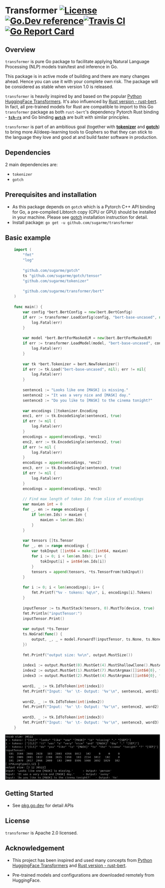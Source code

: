# Transformer [![License](https://img.shields.io/:license-apache-blue.svg)](https://opensource.org/licenses/Apache-2.0)[![Go.Dev reference](https://img.shields.io/badge/go.dev-reference-007d9c?logo=go&logoColor=white&style=flat-square)](https://pkg.go.dev/github.com/sugarme/transformer?tab=doc)[![Travis CI](https://api.travis-ci.org/sugarme/transformer.svg?branch=master)](https://travis-ci.org/sugarme/transformer)[![Go Report Card](https://goreportcard.com/badge/github.com/sugarme/transformer)](https://goreportcard.com/report/github.com/sugarme/transformer) 

## Overview

`transformer` is pure Go package to facilitate applying Natural Language Processing (NLP) models train/test and inference in Go. 

This package is in active mode of building and there are many changes ahead. Hence you can use it with your complete own risk. The package will be considered as stable when version 1.0 is released. 

`transformer` is heavily inspired by and based on the popular [Python HuggingFace Transformers](https://github.com/huggingface/transformers). It's also influenced by [Rust version - rust-bert](https://github.com/guillaume-be/rust-bert). In fact, all pre-trained models for Rust are compatible to import to this Go `transformer` package as both `rust-bert`'s dependency Pytorch Rust binding - [**`tch-rs`**](https://github.com/LaurentMazare/tch-rs) and Go binding [**`gotch`**](https://github.com/sugarme/gotch) are built with similar principles. 

`transformer` is part of an ambitious goal (together with [**tokenizer**](https://github.com/sugarme/tokenizer) and [**gotch**](https://github.com/sugarme/gotch)) to bring more AI/deep-learning tools to Gophers so that they can stick to the language they love and good at and build faster software in production. 

## Dependencies

2 main dependencies are:

- `tokenizer`
- `gotch`

## Prerequisites and installation

- As this package depends on `gotch` which is a Pytorch C++ API binding for Go, a pre-compiled Libtorch copy (CPU or GPU) should be installed in your machine. Please see [gotch](https://github.com/sugarme/gotch) installation instruction for detail. 
- Install package: `go get -u github.com/sugarme/transformer`

## Basic example

```go
    import (
        "fmt"
        "log"

        "github.com/sugarme/gotch"
        ts "github.com/sugarme/gotch/tensor"
        "github.com/sugarme/tokenizer"

        "github.com/sugarme/transformer/bert"
    )

    func main() {
        var config *bert.BertConfig = new(bert.BertConfig)
        if err := transformer.LoadConfig(config, "bert-base-uncased", nil); err != nil {
            log.Fatal(err)
        }

        var model *bert.BertForMaskedLM = new(bert.BertForMaskedLM)
        if err := transformer.LoadModel(model, "bert-base-uncased", config, nil, gotch.CPU); err != nil {
            log.Fatal(err)
        }

        var tk *bert.Tokenizer = bert.NewTokenizer()
        if err := tk.Load("bert-base-uncased", nil); err != nil{
            log.Fatal(err)
        }

        sentence1 := "Looks like one [MASK] is missing."
        sentence2 := "It was a very nice and [MASK] day."
        sentence3 := "Do you like to [MASK] to the cinema tonight?"

        var encodings []tokenizer.Encoding
        enc1, err := tk.EncodeSingle(sentence1, true)
        if err != nil {
            log.Fatal(err)
        }
        encodings = append(encodings, *enc1)
        enc2, err := tk.EncodeSingle(sentence2, true)
        if err != nil {
            log.Fatal(err)
        }
        encodings = append(encodings, *enc2)
        enc3, err := tk.EncodeSingle(sentence3, true)
        if err != nil {
            log.Fatal(err)
        }
        encodings = append(encodings, *enc3)

        // Find max length of token Ids from slice of encodings
        var maxLen int = 0
        for _, en := range encodings {
            if len(en.Ids) > maxLen {
                maxLen = len(en.Ids)
            }
        }

        var tensors []ts.Tensor
        for _, en := range encodings {
            var tokInput []int64 = make([]int64, maxLen)
            for i := 0; i < len(en.Ids); i++ {
                tokInput[i] = int64(en.Ids[i])
            }
            tensors = append(tensors, *ts.TensorFrom(tokInput))
        }

        for i := 0; i < len(encodings); i++ {
            fmt.Printf("%v - tokens: %q\n", i, encodings[i].Tokens)
        }

        inputTensor := ts.MustStack(tensors, 0).MustTo(device, true)
        fmt.Println("inputTensor:")
        inputTensor.Print()

        var output *ts.Tensor
        ts.NoGrad(func() {
            output, _, _ = model.ForwardT(inputTensor, ts.None, ts.None, ts.None, ts.None, ts.None, ts.None, false)
        })

        fmt.Printf("output size: %v\n", output.MustSize())

        index1 := output.MustGet(0).MustGet(4).MustShallowClone().MustArgmax([]int64{0}, false, false).Int64Values()[0]
        index2 := output.MustGet(1).MustGet(7).MustArgmax([]int64{0}, false, false).Int64Values()[0]
        index3 := output.MustGet(2).MustGet(4).MustArgmax([]int64{0}, false, false).Int64Values()[0]

        word1, _ := tk.IdToToken(int(index1))
        fmt.Printf("Input: '%v' \t- Output: '%v'\n", sentence1, word1)

        word2, _ := tk.IdToToken(int(index2))
        fmt.Printf("Input: '%v' \t- Output: '%v'\n", sentence2, word2)

        word3, _ := tk.IdToToken(int(index3))
        fmt.Printf("Input: '%v' \t- Output: '%v'\n", sentence3, word3)
    }
```

![Bert Mask Language Model Example](bert-mask-example.jpg)

## Getting Started

- See [pkg.go.dev](https://pkg.go.dev/github.com/sugarme/transformer?tab=doc) for detail APIs 


## License

`transformer` is Apache 2.0 licensed.


## Acknowledgement

- This project has been inspired and used many concepts from [Python HuggingFace Transformers](https://github.com/huggingface/transformers) and [Rust version - rust-bert](https://github.com/guillaume-be/rust-bert). 

- Pre-trained models and configurations are downloaded remotely from HuggingFace. 





